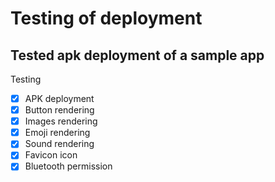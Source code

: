 # Testing of deployment

## Tested apk deployment of a sample app

Testing

- [x] APK deployment
- [x] Button rendering
- [x] Images rendering
- [x] Emoji rendering
- [x] Sound rendering
- [x] Favicon icon
- [x] Bluetooth permission
